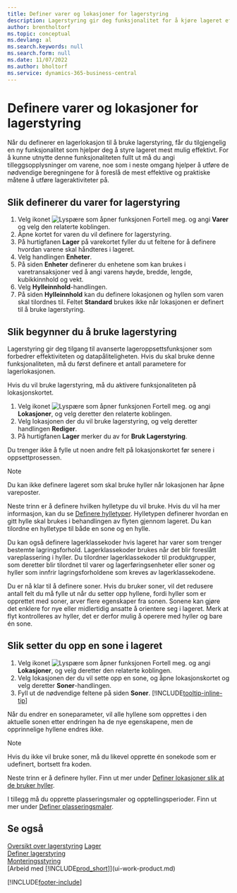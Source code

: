 ```yaml
---
title: Definer varer og lokasjoner for lagerstyring
description: Lagerstyring gir deg funksjonalitet for å kjøre lageret effektivt.
author: brentholtorf
ms.topic: conceptual
ms.devlang: al
ms.search.keywords: null
ms.search.form: null
ms.date: 11/07/2022
ms.author: bholtorf
ms.service: dynamics-365-business-central
---
```

# Definere varer og lokasjoner for lagerstyring

Når du definerer en lagerlokasjon til å bruke lagerstyring, får du tilgjengelig en ny funksjonalitet som hjelper deg å styre lageret mest mulig effektivt. For å kunne utnytte denne funksjonaliteten fullt ut må du angi tilleggsopplysninger om varene, noe som i neste omgang hjelper å utføre de nødvendige beregningene for å foreslå de mest effektive og praktiske måtene å utføre lageraktiviteter på. 

## Slik definerer du varer for lagerstyring  

1. Velg ikonet ![Lyspære som åpner funksjonen Fortell meg.](media/ui-search/search_small.png "Fortell hva du vil gjøre") og angi **Varer** og velg den relaterte koblingen.  
2. Åpne kortet for varen du vil definere for lagerstyring.
3. På hurtigfanen **Lager** på varekortet fyller du ut feltene for å definere hvordan varene skal håndteres i lageret.  
4. Velg handlingen **Enheter**.
5. På siden **Enheter** definerer du enhetene som kan brukes i varetransaksjoner ved å angi varens høyde, bredde, lengde, kubikkinnhold og vekt.
6. Velg **Hylleinnhold**-handlingen.
7. På siden **Hylleinnhold** kan du definere lokasjonen og hyllen som varen skal tilordnes til. Feltet **Standard** brukes ikke når lokasjonen er definert til å bruke lagerstyring.  

## Slik begynner du å bruke lagerstyring

Lagerstyring gir deg tilgang til avanserte lageroppsettsfunksjoner som forbedrer effektiviteten og datapåliteligheten. Hvis du skal bruke denne funksjonaliteten, må du først definere et antall parametere for lagerlokasjonen.  

Hvis du vil bruke lagerstyring, må du aktivere funksjonaliteten på lokasjonskortet.

1. Velg ikonet ![Lyspære som åpner funksjonen Fortell meg.](media/ui-search/search_small.png "Fortell hva du vil gjøre") og angi **Lokasjoner**, og velg deretter den relaterte koblingen.  
2. Velg lokasjonen der du vil bruke lagerstyring, og velg deretter handlingen **Rediger**.  
3. På hurtigfanen **Lager** merker du av for **Bruk Lagerstyring**.  

Du trenger ikke å fylle ut noen andre felt på lokasjonskortet før senere i oppsettprosessen.  

> [!NOTE]  
> Du kan ikke definere lageret som skal bruke hyller når lokasjonen har åpne vareposter.  

Neste trinn er å definere hvilken hylletype du vil bruke. Hvis du vil ha mer informasjon, kan du se [Definere hylletyper](warehouse-how-to-set-up-bin-types.md). Hylletypen definerer hvordan en gitt hylle skal brukes i behandlingen av flyten gjennom lageret. Du kan tilordne en hylletype til både en sone og en hylle.  

Du kan også definere lagerklassekoder hvis lageret har varer som trenger bestemte lagringsforhold. Lagerklassekoder brukes når det blir foreslått vareplassering i hyller. Du tilordner lagerklassekoder til produktgrupper, som deretter blir tilordnet til varer og lagerføringsenheter eller soner og hyller som innfrir lagringsforholdene som kreves av lagerklassekodene.  

Du er nå klar til å definere soner. Hvis du bruker soner, vil det redusere antall felt du må fylle ut når du setter opp hyllene, fordi hyller som er opprettet med soner, arver flere egenskaper fra sonen. Sonene kan gjøre det enklere for nye eller midlertidig ansatte å orientere seg i lageret. Merk at flyt kontrolleres av hyller, det er derfor mulig å operere med hyller og bare én sone.  

## Slik setter du opp en sone i lageret  

1. Velg ikonet ![Lyspære som åpner funksjonen Fortell meg.](media/ui-search/search_small.png "Fortell hva du vil gjøre") og angi **Lokasjoner**, og velg deretter den relaterte koblingen.  
2. Velg lokasjonen der du vil sette opp en sone, og åpne lokasjonskortet og velg deretter **Soner**-handlingen.  
3. Fyll ut de nødvendige feltene på siden **Soner**. [!INCLUDE[tooltip-inline-tip](includes/tooltip-inline-tip_md.md)]  

Når du endrer en soneparameter, vil alle hyllene som opprettes i den aktuelle sonen etter endringen ha de nye egenskapene, men de opprinnelige hyllene endres ikke.  

> [!NOTE]  
> Hvis du ikke vil bruke soner, må du likevel opprette én sonekode som er udefinert, bortsett fra koden.  

Neste trinn er å definere hyller. Finn ut mer under [Definer lokasjoner slik at de bruker hyller](warehouse-how-to-set-up-locations-to-use-bins.md).  

I tillegg må du opprette plasseringsmaler og opptellingsperioder. Finn ut mer under [Definer plasseringsmaler](warehouse-how-to-set-up-put-away-templates.md).  

## Se også  

[Oversikt over lagerstyring](design-details-warehouse-management.md)
[Lager](inventory-manage-inventory.md)  
[Definer lagerstyring](warehouse-setup-warehouse.md)     
[Monteringsstyring](assembly-assemble-items.md)    
[Arbeid med [!INCLUDE[prod_short](includes/prod_short.md)]](ui-work-product.md)  


[!INCLUDE[footer-include](includes/footer-banner.md)]